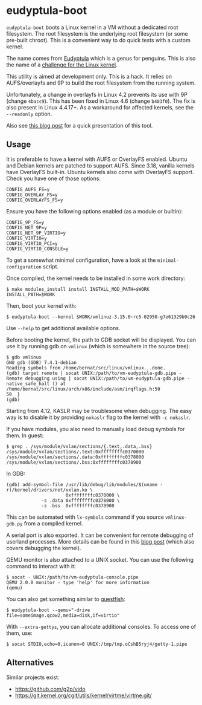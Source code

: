 eudyptula-boot
==============

`eudyptula-boot` boots a Linux kernel in a VM without a dedicated root
filesystem. The root filesystem is the underlying root filesystem (or
some pre-built chroot). This is a convenient way to do quick tests
with a custom kernel.

The name comes from [Eudyptula][] which is a genus for penguins. This
is also the name of a [challenge for the Linux kernel][].

This utility is aimed at development only. This is a hack. It relies
on AUFS/overlayfs and 9P to build the root filesystem from the running
system.

Unfortunately, a change in overlayfs in Linux 4.2 prevents its use
with 9P (change `4bacc9`). This has been fixed in Linux 4.6 (change
`b403f0`). The fix is also present in Linux 4.4.17+. As a workaround
for affected kernels, see the `--readonly` option.

[Eudyptula]: http://en.wikipedia.org/wiki/Eudyptula
[challenge for the Linux kernel]: http://eudyptula-challenge.org/

Also see
[this blog post](http://vincent.bernat.ch/en/blog/2014-eudyptula-boot)
for a quick presentation of this tool.

Usage
-----

It is preferable to have a kernel with AUFS or OverlayFS
enabled. Ubuntu and Debian kernels are patched to support AUFS. Since
3.18, vanilla kernels have OverlayFS built-in. Ubuntu kernels also
come with OverlayFS support. Check you have one of those options:

    CONFIG_AUFS_FS=y
    CONFIG_OVERLAY_FS=y
    CONFIG_OVERLAYFS_FS=y

Ensure you have the following options enabled (as a module or builtin):

    CONFIG_9P_FS=y
    CONFIG_NET_9P=y
    CONFIG_NET_9P_VIRTIO=y
    CONFIG_VIRTIO=y
    CONFIG_VIRTIO_PCI=y
    CONFIG_VIRTIO_CONSOLE=y

To get a somewhat minimal configuration, have a look at the
`minimal-configuration` script.

Once compiled, the kernel needs to be installed in some work directory:

    $ make modules_install install INSTALL_MOD_PATH=$WORK INSTALL_PATH=$WORK

Then, boot your kernel with:

    $ eudyptula-boot --kernel $WORK/vmlinuz-3.15.0~rc5-02950-g7e61329b0c26

Use `--help` to get additional available options.

Before booting the kernel, the path to GDB socket will be
displayed. You can use it by running gdb on `vmlinux` (which is
somewhere in the source tree):

    $ gdb vmlinux
    GNU gdb (GDB) 7.4.1-debian
    Reading symbols from /home/bernat/src/linux/vmlinux...done.
    (gdb) target remote | socat UNIX:/path/to/vm-eudyptula-gdb.pipe -
    Remote debugging using | socat UNIX:/path/to/vm-eudyptula-gdb.pipe -
    native_safe_halt () at /home/bernat/src/linux/arch/x86/include/asm/irqflags.h:50
    50  }
    (gdb)

Starting from 4.12, KASLR may be troublesome when debugging. The easy
way is to disable it by providing `nokaslr` flag to the kernel with
`-c nokaslr`.

If you have modules, you also need to manually load debug symbols for
them. In guest:

    $ grep . /sys/module/vxlan/sections/{.text,.data,.bss}
    /sys/module/vxlan/sections/.text:0xffffffffc0370000
    /sys/module/vxlan/sections/.data:0xffffffffc0378000
    /sys/module/vxlan/sections/.bss:0xffffffffc0378900

In GDB:

    (gdb) add-symbol-file /usr/lib/debug/lib/modules/$(uname -r)/kernel/drivers/net/vxlan.ko \
                          0xffffffffc0370000 \
                 -s .data 0xffffffffc0378000 \
                 -s .bss  0xffffffffc0378900

This can be automated with `lx-symbols` command if you source
`vmlinux-gdb.py` from a compiled kernel.

A serial port is also exported. It can be convenient for remote
debugging of userland processes. More details can be found in this
[blog post][] (which also covers debugging the kernel).

[blog post]: http://vincent.bernat.ch/en/blog/2012-network-lab-kvm

QEMU monitor is also attached to a UNIX socket. You can use the
following command to interact with it:

    $ socat - UNIX:/path/to/vm-eudyptula-console.pipe
    QEMU 2.0.0 monitor - type 'help' for more information
    (qemu)

You can also get something similar to [guestfish][]:

    $ eudyptula-boot --qemu="-drive file=someimage.qcow2,media=disk,if=virtio"

With `--extra-gettys`, you can allocate additional consoles. To access
one of them, use:

    $ socat STDIO,echo=0,icanon=0 UNIX:/tmp/tmp.oCshB5ryj4/getty-1.pipe

[guestfish]: http://libguestfs.org/guestfish.1.html

Alternatives
------------

Similar projects exist:

 - https://github.com/g2p/vido
 - https://git.kernel.org/cgit/utils/kernel/virtme/virtme.git/
